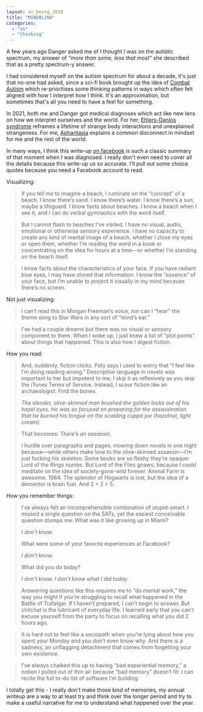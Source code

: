 ```yaml
---
layout: on_being_2018
title: "MINDBLIND"
categories:
  - "on"
  - "thinking"
---
```


A few years ago Danger asked me of I thought I was on the autistic spectrum, my answer of _"more than some, less that
most"_ she described that as a pretty spectrum-y answer.

I had considered myself on the autism spectrum for about a decade, it's just that no-one had asked, since a sci-fi book
brought up the idea of
[Combat Autism](https://www.karangill.com/glossary-quantum-thief-fractal-prince-jean-le-flambeur/#Combat_autism) which
re-prioritises some thinking patterns in ways which often felt aligned with how I interpret how I think. It's an
approximation, but sometimes that's all you need to have a feel for something.

In 2021, both me and Danger got medical diagnoses which act like new lens on how we interpret ourselves and the world.
For her, [Ehlers-Danlos syndrome](https://www.nhs.uk/conditions/ehlers-danlos-syndromes/) reframes a lifetime of strange
body interactions and unexplained strangeness. For me, [Aphantasia](https://aphantasia.com/what-is-aphantasia/) explains
a common disconnect in mindset for me and the rest of the world.

In many ways, I think this write-up [on facebook](https://www.facebook.com/notes/2862324277332876/) is such a classic
summary of that moment when I was diagnosed. I really don't even need to cover all the details because this write-up us
so accurate. I'll pull out some choice quotes because you need a Facebook account to read.

Visualizing:

> If you tell me to imagine a beach, I ruminate on the “concept” of a beach. I know there’s sand. I know there’s water.
> I know there’s a sun, maybe a lifeguard. I know facts about beaches. I know a beach when I see it, and I can do verbal
> gymnastics with the word itself.

> But I cannot flash to beaches I’ve visited. I have no visual, audio, emotional or otherwise sensory experience. I have
> no capacity to create any kind of mental image of a beach, whether I close my eyes or open them, whether I’m reading
> the word in a book or concentrating on the idea for hours at a time—or whether I’m standing on the beach itself.

> I know facts about the characteristics of your face. If you have radiant blue eyes, I may have stored that
> information. I know the “essence” of your face, but I’m unable to project it visually in my mind because there’s no
> screen.

Not just visualizing:

> I can’t read this in Morgan Freeman’s voice, nor can I “hear” the theme song to Star Wars in any sort of “mind’s ear.”

> I’ve had a couple dreams but there was no visual or sensory component to them. When I woke up, I just knew a list of
> “plot points” about things that happened. This is also how I digest fiction.

How you read:

> And, suddenly, fiction clicks. Paty says I used to worry that “I feel like I’m doing reading wrong.” Descriptive
> language in novels was important to her but impotent to me; I skip it as reflexively as you skip the iTunes Terms of
> Service. Instead, I scour fiction like an archaeologist: Find the bones.
>
> _The slender, olive-skinned man brushed the golden locks out of his hazel eyes. He was so focused on preparing for the
> assassination that he burned his tongue on the scalding cuppa joe (hazelnut, light cream)._
>
> That becomes: _There’s an assassin._
>
> I hurdle over paragraphs and pages, mowing down novels in one night because—while others make love to the
> olive-skinned assassin—I’m just fucking his skeleton. Some books are so fleshy they’re opaque: Lord of the Rings
> numbs. But Lord of the Flies gnaws, because I could meditate on the idea of society-gone-wild forever. Animal Farm is
> awesome. 1984. The splendor of Hogwarts is lost, but the idea of a dementor is brain fuel. And 2 + 2 = 5.

How you remember things:

> I’ve always felt an incomprehensible combination of stupid-smart. I missed a single question on the SATs, yet the
> easiest conceivable question stumps me: What was it like growing up in Miami?
>
> _I don’t know._
>
> What were some of your favorite experiences at Facebook?
>
> _I don’t know._
>
> What did you do today?
>
> _I don’t know. I don’t know what I did today._

> Answering questions like this requires me to “do mental work,” the way you might if you’re struggling to recall what
> happened in the Battle of Trafalgar. If I haven’t prepared, I can’t begin to answer. But chitchat is the lubricant of
> everyday life. I learned early that you can’t excuse yourself from the party to focus on recalling what you did 2
> hours ago.

> It is hard not to feel like a sociopath when you’re lying about how you spent your Monday and you don’t even know why.
> And there is a sadness, an unflagging detachment that comes from forgetting your own existence.

> I’ve always chalked this up to having “bad experiential memory,” a notion I pulled out of thin air because “bad
> memory” doesn’t fit: I can recite the full to-do list of software I’m building.

I totally get this - I really don't make those kind of memories, my annual writeup are a way to at least try and think
over the longer period and try to make a useful narrative for me to understand what happened over the year.
